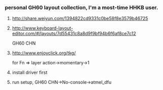 ### personal GH60 layout collection, I'm a most-time HHKB user.

1. http://share.weiyun.com/1394822cd9331c0be58f8e3579b46725

2. http://www.keyboard-layout-editor.com/#/layouts/7d55431c8a8d9f9bf94b6f6af8ce7c12

	GH60 CHN

3. http://www.enjoyclick.org/tkg/

	for Fn => layer action->momentary->1

4. install driver first

5. run setup, GH60 CHN->No-console->atmel_dfu